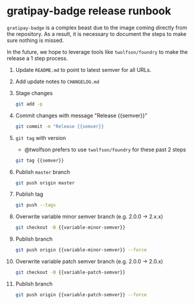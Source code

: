 # gratipay-badge release runbook
`gratipay-badge` is a complex beast due to the image coming directly from the repository. As a result, it is necessary to document the steps to make sure nothing is missed.

In the future, we hope to leverage tools like `twolfson/foundry` to make the release a 1 step process.

1. Update `README.md` to point to latest semver for all URLs.
2. Add update notes to `CHANGELOG.md`
3. Stage changes
    ```sh
    git add -p
    ```

4. Commit changes with message "Release {{semver}}"
    ```sh
    git commit -m "Release {{semver}}
    ```

5. `git tag` with version
    - @twolfson prefers to use `twolfson/foundry` for these past 2 steps
    ```sh
    git tag {{semver}}
    ```

6. Publish `master` branch
    ```sh
    git push origin master
    ```

7. Publish tag
    ```sh
    git push --tags
    ```

8. Overwrite variable minor semver branch (e.g. 2.0.0 -> 2.x.x)
    ```sh
    git checkout -B {{variable-minor-semver}}
    ```

9. Publish branch
    ```sh
    git push origin {{variable-minor-semver}} --force
    ```

8. Overwrite variable patch semver branch (e.g. 2.0.0 -> 2.0.x)
    ```sh
    git checkout -B {{variable-patch-semver}}
    ```

9. Publish branch
    ```sh
    git push origin {{variable-patch-semver}} --force
    ```
